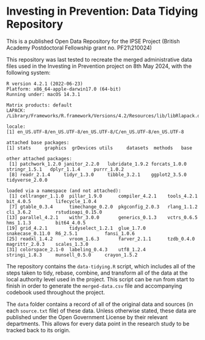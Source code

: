 # Investing in Prevention: Data Tidying Repository

This is a published Open Data Repository for the IPSE Project (British Academy Postdoctoral Fellowship grant no. PF21\\210024)

This repository was last tested to recreate the merged administrative data files used in the Investing in Prevention project on 8th May 2024, with the following system:

```
R version 4.2.1 (2022-06-23)
Platform: x86_64-apple-darwin17.0 (64-bit)
Running under: macOS 14.3.1

Matrix products: default
LAPACK: /Library/Frameworks/R.framework/Versions/4.2/Resources/lib/libRlapack.dylib

locale:
[1] en_US.UTF-8/en_US.UTF-8/en_US.UTF-8/C/en_US.UTF-8/en_US.UTF-8

attached base packages:
[1] stats     graphics  grDevices utils     datasets  methods   base     

other attached packages:
 [1] patchwork_1.2.0 janitor_2.2.0   lubridate_1.9.2 forcats_1.0.0   stringr_1.5.1   dplyr_1.1.4     purrr_1.0.2    
 [8] readr_2.1.4     tidyr_1.3.0     tibble_3.2.1    ggplot2_3.5.0   tidyverse_2.0.0

loaded via a namespace (and not attached):
 [1] cellranger_1.1.0  pillar_1.9.0      compiler_4.2.1    tools_4.2.1       bit_4.0.5         lifecycle_1.0.4  
 [7] gtable_0.3.4      timechange_0.2.0  pkgconfig_2.0.3   rlang_1.1.2       cli_3.6.2         rstudioapi_0.15.0
[13] parallel_4.2.1    withr_3.0.0       generics_0.1.3    vctrs_0.6.5       hms_1.1.3         bit64_4.0.5      
[19] grid_4.2.1        tidyselect_1.2.1  glue_1.7.0        snakecase_0.11.0  R6_2.5.1          fansi_1.0.6      
[25] readxl_1.4.2      vroom_1.6.3       farver_2.1.1      tzdb_0.4.0        magrittr_2.0.3    scales_1.3.0     
[31] colorspace_2.1-0  labeling_0.4.3    utf8_1.2.4        stringi_1.8.3     munsell_0.5.0     crayon_1.5.2    
```

The repository contains the `data-tidying.R` script, which includes all of the steps taken to tidy, rebase, combine, and transform all of the data at the local authority level used in the project. This script can be run from start to finish in order to generate the `merged-data.csv` file and accompanying codebook used throughout the project.

The `data` folder contains a record of all of the original data and sources (in each `source.txt` file) of these data. Unless otherwise stated, these data are published under the Open Government License by their relevant departments. This allows for every data point in the research study to be tracked back to its origin. 

